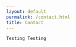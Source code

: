 ```yaml
---
layout: default
permalink: /contact.html
title: Contact
---
```

<div class="page-eli">

	Testing Testing
</div>
